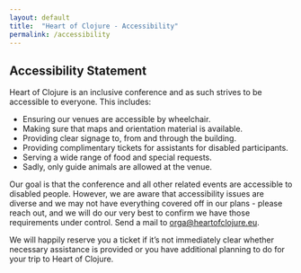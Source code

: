 ```yaml
---
layout: default
title:  "Heart of Clojure - Accessibility"
permalink: /accessibility
---
```


<div class="mw7 center">

## Accessibility Statement

Heart of Clojure is an inclusive conference and as such strives to be accessible to everyone. This includes:

- Ensuring our venues are accessible by wheelchair.
- Making sure that maps and orientation material is available.
- Providing clear signage to, from and through the building.
- Providing complimentary tickets for assistants for disabled participants.
- Serving a wide range of food and special requests.
- Sadly, only guide animals are allowed at the venue.

Our goal is that the conference and all other related events are accessible to
disabled people. However, we are aware that accessibility issues are diverse and
we may not have everything covered off in our plans - please reach out, and we
will do our very best to confirm we have those requirements under control. Send
a mail to [orga@heartofclojure.eu](mailto:orga@heartofclojure.eu).

We will happily reserve you a ticket if it’s not immediately clear whether
necessary assistance is provided or you have additional planning to do for your
trip to Heart of Clojure.

</div>
